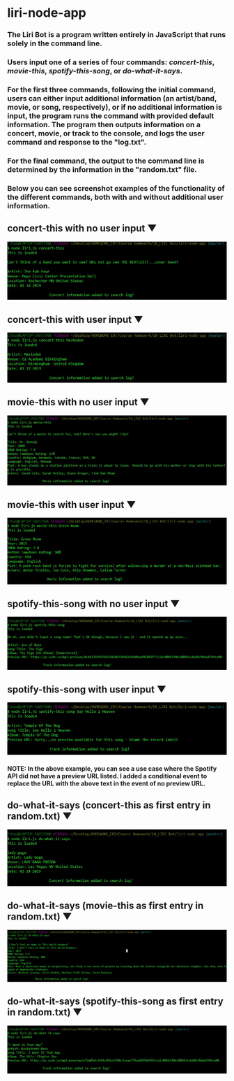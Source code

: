 # liri-node-app
### The Liri Bot is a program written entirely in JavaScript that runs solely in the command line.
### Users input one of a series of four commands: *concert-this*, *movie-this*, *spotify-this-song*, or *do-what-it-says*.

### For the first three commands, following the initial command, users can either input additional information (an artist/band, movie, or song, respectively), or if no additional information is input, the program runs the command with provided default information. The program then outputs information on a concert, movie, or track to the console, and logs the user command and response to the "log.txt".

### For the final command, the output to the command line is determined by the information in the "random.txt" file.

### Below you can see screenshot examples of the functionality of the different commands, both with and without additional user information.


## concert-this with no user input &#9660;
![](screen_captures/concert-this_noInput.JPG)

## concert-this with user input &#9660;
![](screen_captures/concert-this_withInput.JPG)

## movie-this with no user input &#9660;
![](screen_captures/movie-this_noInput.JPG)

## movie-this with user input &#9660;
![](screen_captures/movie-this_withInput.JPG)

## spotify-this-song with no user input &#9660;
![](screen_captures/spotify-this-song_noInput.JPG)

## spotify-this-song with user input &#9660;
![](screen_captures/spotify-this-song_withInput.JPG)
#### NOTE: In the above example, you can see a use case where the Spotify API did not have a preview URL listed. I added a conditional event to replace the URL with the above text in the event of no preview URL.

## do-what-it-says (concert-this as first entry in random.txt) &#9660;
![](screen_captures/do-what-it-says_concertFirst.JPG)

## do-what-it-says (movie-this as first entry in random.txt) &#9660;
![](screen_captures/do-what-it-says_movieFirst.JPG)

## do-what-it-says (spotify-this-song as first entry in random.txt) &#9660;
![](screen_captures/do-what-it-says_spotifyFirst.JPG)